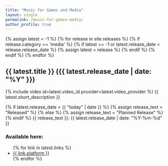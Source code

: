 ```yaml
---
title: "Music for Games and Media"
layout: single
permalink: /music-for-games-media/
author_profile: true
---
```

{% assign latest = -1 %}
{% for release in site.releases %}
  {% if release.category == 'media' %}
    {% if latest == -1 or latest.release_date < release.release_date %}
      {% assign latest = release %}
    {% endif %}
  {% endif %}
{% endfor %}
## {{ latest.title }} ({{ latest.release_date | date: "%Y" }})
{% include video id=latest.video_id provider=latest.video_provider %}
{{ latest.short_description }}

{% if latest.release_date < {{ "today" | date }} %}
  {% assign release_text = "Released" %}
{% else %}
  {% assign release_text = "Planned Release" %}
{% endif %}
{{ release_text }}: {{ latest.release_date | date: "%Y-%m-%d" }}

### Available here:
<ul>
{% for link in latest.links %}
  <li><a href = "{{ link.url }}">{{ link.platform }}</a></li>
{% endfor %}
</ul>